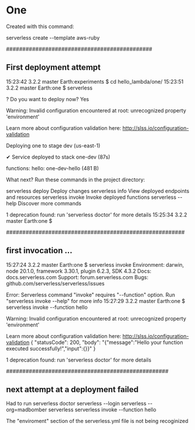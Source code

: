 # One

Created with this command:

serverless create --template aws-ruby

#############################################
## First deployment attempt

15:23:42 3.2.2 master Earth:experiments $ cd hello_lambda/one/
15:23:51 3.2.2 master Earth:one $ serverless

? Do you want to deploy now? Yes

Warning: Invalid configuration encountered
  at root: unrecognized property 'environment'

Learn more about configuration validation here: http://slss.io/configuration-validation

Deploying one to stage dev (us-east-1)

✔ Service deployed to stack one-dev (87s)

functions:
  hello: one-dev-hello (481 B)

What next?
Run these commands in the project directory:

serverless deploy    Deploy changes
serverless info      View deployed endpoints and resources
serverless invoke    Invoke deployed functions
serverless --help    Discover more commands

1 deprecation found: run 'serverless doctor' for more details
15:25:34 3.2.2 master Earth:one $


#######################################################
## first invocation ...

15:27:24 3.2.2 master Earth:one $ serverless invoke
Environment: darwin, node 20.1.0, framework 3.30.1, plugin 6.2.3, SDK 4.3.2
Docs:        docs.serverless.com
Support:     forum.serverless.com
Bugs:        github.com/serverless/serverless/issues

Error:
Serverless command "invoke" requires "--function" option. Run "serverless invoke --help" for more info
15:27:29 3.2.2 master Earth:one $ serverless invoke --function hello

Warning: Invalid configuration encountered
  at root: unrecognized property 'environment'

Learn more about configuration validation here: http://slss.io/configuration-validation
{
    "statusCode": 200,
    "body": "{\"message\":\"Hello  your function executed successfully!\",\"input\":{}}"
}

1 deprecation found: run 'serverless doctor' for more details


##################################################
## next attempt at a deployment failed

Had to run
  serverless doctor
  serverless --login
  serverless --org=madbomber
  serverless
  serverless invoke --function hello

The "enviroment" section of the serverless.yml file is not being recoginized

